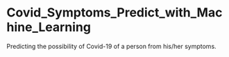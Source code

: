 # Covid_Symptoms_Predict_with_Machine_Learning
Predicting the possibility of Covid-19 of a person from his/her symptoms.
